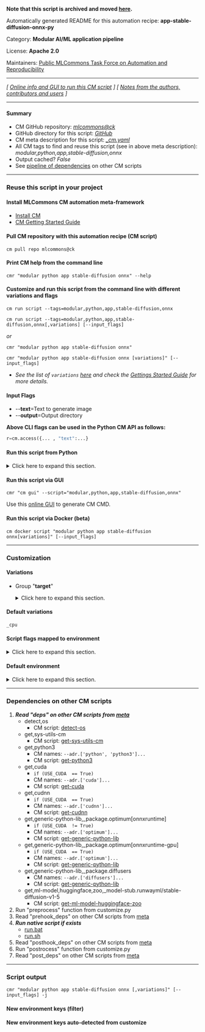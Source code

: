 **Note that this script is archived and moved [here](https://github.com/mlcommons/cm4mlops/tree/main/script/app-stable-diffusion-onnx-py).**



Automatically generated README for this automation recipe: **app-stable-diffusion-onnx-py**

Category: **Modular AI/ML application pipeline**

License: **Apache 2.0**

Maintainers: [Public MLCommons Task Force on Automation and Reproducibility](https://github.com/mlcommons/ck/blob/master/docs/taskforce.md)

---
*[ [Online info and GUI to run this CM script](https://access.cknowledge.org/playground/?action=scripts&name=app-stable-diffusion-onnx-py,4d33981ac3534b3b) ] [ [Notes from the authors, contributors and users](README-extra.md) ]*

---
#### Summary

* CM GitHub repository: *[mlcommons@ck](https://github.com/mlcommons/ck/tree/dev/cm-mlops)*
* GitHub directory for this script: *[GitHub](https://github.com/mlcommons/ck/tree/dev/cm-mlops/script/app-stable-diffusion-onnx-py)*
* CM meta description for this script: *[_cm.yaml](_cm.yaml)*
* All CM tags to find and reuse this script (see in above meta description): *modular,python,app,stable-diffusion,onnx*
* Output cached? *False*
* See [pipeline of dependencies](#dependencies-on-other-cm-scripts) on other CM scripts


---
### Reuse this script in your project

#### Install MLCommons CM automation meta-framework

* [Install CM](https://access.cknowledge.org/playground/?action=install)
* [CM Getting Started Guide](https://github.com/mlcommons/ck/blob/master/docs/getting-started.md)

#### Pull CM repository with this automation recipe (CM script)

```cm pull repo mlcommons@ck```

#### Print CM help from the command line

````cmr "modular python app stable-diffusion onnx" --help````

#### Customize and run this script from the command line with different variations and flags

`cm run script --tags=modular,python,app,stable-diffusion,onnx`

`cm run script --tags=modular,python,app,stable-diffusion,onnx[,variations] [--input_flags]`

*or*

`cmr "modular python app stable-diffusion onnx"`

`cmr "modular python app stable-diffusion onnx [variations]" [--input_flags]`


* *See the list of `variations` [here](#variations) and check the [Gettings Started Guide](https://github.com/mlcommons/ck/blob/dev/docs/getting-started.md) for more details.*


#### Input Flags

* --**text**=Text to generate image
* --**output**=Output directory

**Above CLI flags can be used in the Python CM API as follows:**

```python
r=cm.access({... , "text":...}
```
#### Run this script from Python

<details>
<summary>Click here to expand this section.</summary>

```python

import cmind

r = cmind.access({'action':'run'
                  'automation':'script',
                  'tags':'modular,python,app,stable-diffusion,onnx'
                  'out':'con',
                  ...
                  (other input keys for this script)
                  ...
                 })

if r['return']>0:
    print (r['error'])

```

</details>


#### Run this script via GUI

```cmr "cm gui" --script="modular,python,app,stable-diffusion,onnx"```

Use this [online GUI](https://cKnowledge.org/cm-gui/?tags=modular,python,app,stable-diffusion,onnx) to generate CM CMD.

#### Run this script via Docker (beta)

`cm docker script "modular python app stable-diffusion onnx[variations]" [--input_flags]`

___
### Customization


#### Variations

  * Group "**target**"
    <details>
    <summary>Click here to expand this section.</summary>

    * **`_cpu`** (default)
      - Environment variables:
        - *USE_CPU*: `True`
        - *CM_DEVICE*: `cpu`
      - Workflow:
    * `_cuda`
      - Environment variables:
        - *USE_CUDA*: `True`
        - *CM_DEVICE*: `cuda:0`
      - Workflow:

    </details>


#### Default variations

`_cpu`

#### Script flags mapped to environment
<details>
<summary>Click here to expand this section.</summary>

* `--output=value`  &rarr;  `CM_APP_STABLE_DIFFUSION_ONNX_PY_OUTPUT=value`
* `--text=value`  &rarr;  `CM_APP_STABLE_DIFFUSION_ONNX_PY_TEXT=value`

**Above CLI flags can be used in the Python CM API as follows:**

```python
r=cm.access({... , "output":...}
```

</details>

#### Default environment

<details>
<summary>Click here to expand this section.</summary>

These keys can be updated via `--env.KEY=VALUE` or `env` dictionary in `@input.json` or using script flags.


</details>

___
### Dependencies on other CM scripts


  1. ***Read "deps" on other CM scripts from [meta](https://github.com/mlcommons/ck/tree/dev/cm-mlops/script/app-stable-diffusion-onnx-py/_cm.yaml)***
     * detect,os
       - CM script: [detect-os](https://github.com/mlcommons/ck/tree/master/cm-mlops/script/detect-os)
     * get,sys-utils-cm
       - CM script: [get-sys-utils-cm](https://github.com/mlcommons/ck/tree/master/cm-mlops/script/get-sys-utils-cm)
     * get,python3
       * CM names: `--adr.['python', 'python3']...`
       - CM script: [get-python3](https://github.com/mlcommons/ck/tree/master/cm-mlops/script/get-python3)
     * get,cuda
       * `if (USE_CUDA  == True)`
       * CM names: `--adr.['cuda']...`
       - CM script: [get-cuda](https://github.com/mlcommons/ck/tree/master/cm-mlops/script/get-cuda)
     * get,cudnn
       * `if (USE_CUDA  == True)`
       * CM names: `--adr.['cudnn']...`
       - CM script: [get-cudnn](https://github.com/mlcommons/ck/tree/master/cm-mlops/script/get-cudnn)
     * get,generic-python-lib,_package.optimum[onnxruntime]
       * `if (USE_CUDA  != True)`
       * CM names: `--adr.['optimum']...`
       - CM script: [get-generic-python-lib](https://github.com/mlcommons/ck/tree/master/cm-mlops/script/get-generic-python-lib)
     * get,generic-python-lib,_package.optimum[onnxruntime-gpu]
       * `if (USE_CUDA  == True)`
       * CM names: `--adr.['optimum']...`
       - CM script: [get-generic-python-lib](https://github.com/mlcommons/ck/tree/master/cm-mlops/script/get-generic-python-lib)
     * get,generic-python-lib,_package.diffusers
       * CM names: `--adr.['diffusers']...`
       - CM script: [get-generic-python-lib](https://github.com/mlcommons/ck/tree/master/cm-mlops/script/get-generic-python-lib)
     * get,ml-model,huggingface,zoo,_model-stub.runwayml/stable-diffusion-v1-5
       - CM script: [get-ml-model-huggingface-zoo](https://github.com/mlcommons/ck/tree/master/cm-mlops/script/get-ml-model-huggingface-zoo)
  1. Run "preprocess" function from customize.py
  1. Read "prehook_deps" on other CM scripts from [meta](https://github.com/mlcommons/ck/tree/dev/cm-mlops/script/app-stable-diffusion-onnx-py/_cm.yaml)
  1. ***Run native script if exists***
     * [run.bat](https://github.com/mlcommons/ck/tree/dev/cm-mlops/script/app-stable-diffusion-onnx-py/run.bat)
     * [run.sh](https://github.com/mlcommons/ck/tree/dev/cm-mlops/script/app-stable-diffusion-onnx-py/run.sh)
  1. Read "posthook_deps" on other CM scripts from [meta](https://github.com/mlcommons/ck/tree/dev/cm-mlops/script/app-stable-diffusion-onnx-py/_cm.yaml)
  1. Run "postrocess" function from customize.py
  1. Read "post_deps" on other CM scripts from [meta](https://github.com/mlcommons/ck/tree/dev/cm-mlops/script/app-stable-diffusion-onnx-py/_cm.yaml)

___
### Script output
`cmr "modular python app stable-diffusion onnx [,variations]" [--input_flags] -j`
#### New environment keys (filter)

#### New environment keys auto-detected from customize
